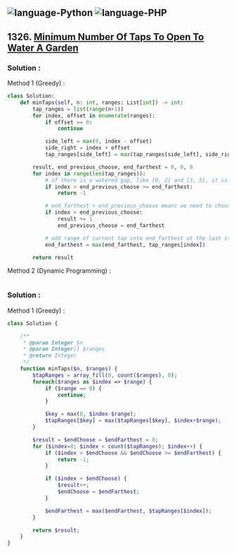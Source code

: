 ![language-Python](https://img.shields.io/badge/%20-Python-ffd43b?style=for-the-badge&logo=PYTHON)
![language-PHP](https://img.shields.io/badge/%20-PHP-acb1f9?style=for-the-badge&logo=PHP)
---

## 1326. [Minimum Number Of Taps To Open To Water A Garden](https://leetcode.com/problems/minimum-replacements-to-sort-the-array)

### Solution :

Method 1 (Greedy) :
```python
class Solution:
    def minTaps(self, n: int, ranges: List[int]) -> int:
        tap_ranges = list(range(n+1))
        for index, offset in enumerate(ranges):
            if offset == 0:
                continue

            side_left = max(0, index - offset)
            side_right = index + offset
            tap_ranges[side_left] = max(tap_ranges[side_left], side_right)

        result, end_previous_choose, end_farthest = 0, 0, 0
        for index in range(len(tap_ranges)):
            # if there is a watered gap, like [0, 2] and [3, 5], it is invalid
            if index > end_previous_choose >= end_farthest:
                return -1

            # end_farthest > end_previous_choose means we need to choose another tap to water the dry field
            if index > end_previous_choose:
                result += 1
                end_previous_choose = end_farthest

            # add range of current tap into end_farthest at the last step to prevent a watered gap
            end_farthest = max(end_farthest, tap_ranges[index])

        return result
```

Method 2 (Dynamic Programming) :
```python
```

### Solution :

Method 1 (Greedy) :
```php
class Solution {

    /**
     * @param Integer $n
     * @param Integer[] $ranges
     * @return Integer
     */
    function minTaps($n, $ranges) {
        $tapRanges = array_fill(0, count($ranges), 0);
        foreach($ranges as $index => $range) {
            if ($range == 0) {
                continue;
            }

            $key = max(0, $index-$range);
            $tapRanges[$key] = max($tapRanges[$key], $index+$range);
        }

        $result = $endChoose = $endFarthest = 0;
        for ($index=0; $index < count($tapRanges); $index++) {
            if ($index > $endChoose && $endChoose >= $endFarthest) {
                return -1;
            }

            if ($index > $endChoose) {
                $result++;
                $endChoose = $endFarthest;
            }

            $endFarthest = max($endFarthest, $tapRanges[$index]);
        }

        return $result;
    }
}
```
